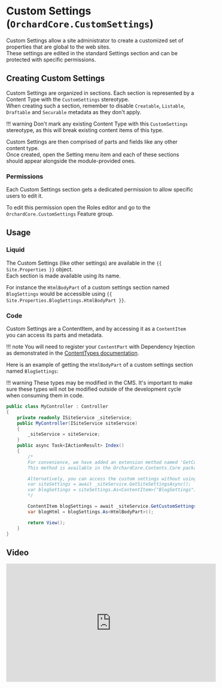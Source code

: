 # Custom Settings (`OrchardCore.CustomSettings`)

Custom Settings allow a site administrator to create a customized set of properties that are global to the web sites.  
These settings are edited in the standard Settings section and can be protected with specific permissions.

## Creating Custom Settings

Custom Settings are organized in sections. Each section is represented by a Content Type with the `CustomSettings` stereotype.  
When creating such a section, remember to disable `Creatable`, `Listable`, `Draftable` and `Securable` metadata as they don't apply.

!!! warning
    Don't mark any existing Content Type with this `CustomSettings` stereotype, as this will break existing content items of this type.

Custom Settings are then comprised of parts and fields like any other content type.  
Once created, open the Setting menu item and each of these sections should appear alongside the module-provided ones.

### Permissions

Each Custom Settings section gets a dedicated permission to allow specific users to edit it.

To edit this permission open the Roles editor and go to the `OrchardCore.CustomSettings` Feature group.

## Usage

### Liquid

The Custom Settings (like other settings) are available in the `{{ Site.Properties }}` object.  
Each section is made available using its name.

For instance the `HtmlBodyPart` of a custom settings section named `BlogSettings` would be accessible using `{{ Site.Properties.BlogSettings.HtmlBodyPart }}`.

### Code

Custom Settings are a ContentItem, and by accessing it as a `ContentItem` you can access its parts and metadata.

!!! note
    You will need to register your `ContentPart` with Dependency Injection as demonstrated in the [ContentTypes documentation](../ContentTypes/README.md).

Here is an example of getting the `HtmlBodyPart` of a custom settings section named `BlogSettings`:

!!! warning
    These types may be modified in the CMS. It's important to make sure these types will not be modified outside of the development cycle when consuming them in code.

```csharp
public class MyController : Controller
{
    private readonly ISiteService _siteService;
    public MyController(ISiteService siteService)
    {
        _siteService = siteService;
    }
    public async Task<IActionResult> Index()
    {
        /*
        For convenience, we have added an extension method named 'GetCustomSettingsAsync' to easily access the custom settings.
        This method is available in the OrchardCore.Contents.Core package.

        Alternatively, you can access the custom settings without using the 'GetCustomSettingsAsync' extension method as follow:
        var siteSettings = await _siteService.GetSiteSettingsAsync();
        var blogSettings = siteSettings.As<ContentItem>("BlogSettings");
        */

        ContentItem blogSettings = await _siteService.GetCustomSettingsAsync("BlogSettings");
        var blogHtml = blogSettings.As<HtmlBodyPart>();

        return View();
    }
}
```

## Video

<iframe width="560" height="315" src="https://www.youtube-nocookie.com/embed/RuDsBx4wdT0" frameborder="0" allow="accelerometer; autoplay; encrypted-media; gyroscope; picture-in-picture" allowfullscreen></iframe>
